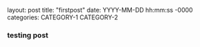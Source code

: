 layout: post
title: "firstpost"
date: YYYY-MM-DD hh:mm:ss -0000
categories: CATEGORY-1 CATEGORY-2


### testing post